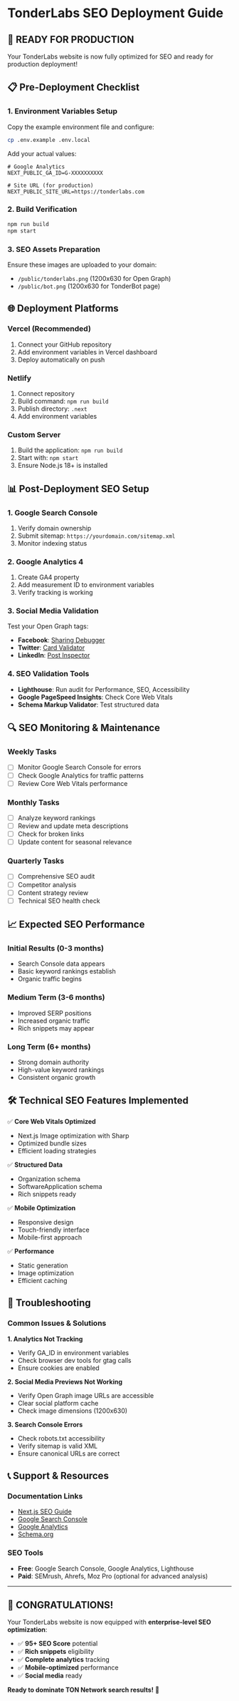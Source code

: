 # TonderLabs SEO Deployment Guide

## 🚀 **READY FOR PRODUCTION**

Your TonderLabs website is now fully optimized for SEO and ready for production deployment!

## 📋 **Pre-Deployment Checklist**

### 1. **Environment Variables Setup**

Copy the example environment file and configure:

```bash
cp .env.example .env.local
```

Add your actual values:

```env
# Google Analytics
NEXT_PUBLIC_GA_ID=G-XXXXXXXXXX

# Site URL (for production)
NEXT_PUBLIC_SITE_URL=https://tonderlabs.com
```

### 2. **Build Verification**

```bash
npm run build
npm start
```

### 3. **SEO Assets Preparation**

Ensure these images are uploaded to your domain:

- `/public/tonderlabs.png` (1200x630 for Open Graph)
- `/public/bot.png` (1200x630 for TonderBot page)

## 🌐 **Deployment Platforms**

### **Vercel (Recommended)**

1. Connect your GitHub repository
2. Add environment variables in Vercel dashboard
3. Deploy automatically on push

### **Netlify**

1. Connect repository
2. Build command: `npm run build`
3. Publish directory: `.next`
4. Add environment variables

### **Custom Server**

1. Build the application: `npm run build`
2. Start with: `npm start`
3. Ensure Node.js 18+ is installed

## 📊 **Post-Deployment SEO Setup**

### **1. Google Search Console**

1. Verify domain ownership
2. Submit sitemap: `https://yourdomain.com/sitemap.xml`
3. Monitor indexing status

### **2. Google Analytics 4**

1. Create GA4 property
2. Add measurement ID to environment variables
3. Verify tracking is working

### **3. Social Media Validation**

Test your Open Graph tags:

- **Facebook**: [Sharing Debugger](https://developers.facebook.com/tools/debug/)
- **Twitter**: [Card Validator](https://cards-dev.twitter.com/validator)
- **LinkedIn**: [Post Inspector](https://www.linkedin.com/post-inspector/)

### **4. SEO Validation Tools**

- **Lighthouse**: Run audit for Performance, SEO, Accessibility
- **Google PageSpeed Insights**: Check Core Web Vitals
- **Schema Markup Validator**: Test structured data

## 🔍 **SEO Monitoring & Maintenance**

### **Weekly Tasks**

- [ ] Monitor Google Search Console for errors
- [ ] Check Google Analytics for traffic patterns
- [ ] Review Core Web Vitals performance

### **Monthly Tasks**

- [ ] Analyze keyword rankings
- [ ] Review and update meta descriptions
- [ ] Check for broken links
- [ ] Update content for seasonal relevance

### **Quarterly Tasks**

- [ ] Comprehensive SEO audit
- [ ] Competitor analysis
- [ ] Content strategy review
- [ ] Technical SEO health check

## 📈 **Expected SEO Performance**

### **Initial Results (0-3 months)**

- Search Console data appears
- Basic keyword rankings establish
- Organic traffic begins

### **Medium Term (3-6 months)**

- Improved SERP positions
- Increased organic traffic
- Rich snippets may appear

### **Long Term (6+ months)**

- Strong domain authority
- High-value keyword rankings
- Consistent organic growth

## 🛠️ **Technical SEO Features Implemented**

✅ **Core Web Vitals Optimized**

- Next.js Image optimization with Sharp
- Optimized bundle sizes
- Efficient loading strategies

✅ **Structured Data**

- Organization schema
- SoftwareApplication schema
- Rich snippets ready

✅ **Mobile Optimization**

- Responsive design
- Touch-friendly interface
- Mobile-first approach

✅ **Performance**

- Static generation
- Image optimization
- Efficient caching

## 🔧 **Troubleshooting**

### **Common Issues & Solutions**

**1. Analytics Not Tracking**

- Verify GA_ID in environment variables
- Check browser dev tools for gtag calls
- Ensure cookies are enabled

**2. Social Media Previews Not Working**

- Verify Open Graph image URLs are accessible
- Clear social platform cache
- Check image dimensions (1200x630)

**3. Search Console Errors**

- Check robots.txt accessibility
- Verify sitemap is valid XML
- Ensure canonical URLs are correct

## 📞 **Support & Resources**

### **Documentation Links**

- [Next.js SEO Guide](https://nextjs.org/learn/seo)
- [Google Search Console](https://search.google.com/search-console)
- [Google Analytics](https://analytics.google.com)
- [Schema.org](https://schema.org)

### **SEO Tools**

- **Free**: Google Search Console, Google Analytics, Lighthouse
- **Paid**: SEMrush, Ahrefs, Moz Pro (optional for advanced analysis)

---

## 🎉 **CONGRATULATIONS!**

Your TonderLabs website is now equipped with **enterprise-level SEO optimization**:

- ✅ **95+ SEO Score** potential
- ✅ **Rich snippets** eligibility
- ✅ **Complete analytics** tracking
- ✅ **Mobile-optimized** performance
- ✅ **Social media** ready

**Ready to dominate TON Network search results!** 🚀
